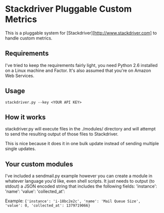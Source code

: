 # Stackdriver Pluggable Custom Metrics

This is a pluggable system for [Stackdriver][http://www.stackdriver.com] to handle custom metrics.

## Requirements
I've tried to keep the requirements fairly light, you need Python 2.6 installed on a Linux machine and Factor. 
It's also assumed that you're on Amazon Web Services.

## Usage
`stackdriver.py --key <YOUR API KEY>`

## How it works
stackdriver.py will execute files in the ./modules/ directory and will attempt to send
the resulting output of those files to Stackdriver.

This is nice because it does it in one bulk update instead of sending multiple single updates.

## Your custom modules
I've included a sendmail.py example however you can create a module in whatever language you'd like,
even shell scripts. It just needs to output (to stdout) a JSON encoded string that includes the 
following fields:
'instance': 
'name': 
'value': 
'collected_at':

Example:
`{'instance': 'i-18bc2e2c', 'name': 'Mail Queue Size', 'value': 0, 'collected_at': 1379719066}`
